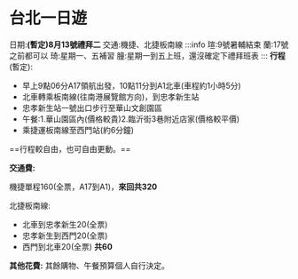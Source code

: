 # 台北一日遊
日期:**(暫定)8月13號禮拜二**
交通:機捷、北捷板南線
:::info
瑄:9號暑輔結束
蘭:17號之前都可以
琦:星期一、五補習
朣:星期一到五上班，還沒確定下禮拜班表
:::
**行程**(暫定):
* 早上9點06分A17領航出發，10點11分到A1北車(車程約1小時5分)
* 北車轉乘板南線(往南港展覽館方向)，到忠孝新生站
* 忠孝新生站一號出口步行至華山文創園區
* 午餐:1.華山園區內(價格較貴)2.臨沂街3巷附近店家(價格較平價)
* 乘捷運板南線至西門站(約6分鐘)

==行程較自由，也可自由更動。==

**交通費:**

機捷單程160(全票，A17到A1)，**來回共320**

北捷板南線:
* 北車到忠孝新生20(全票)
* 忠孝新生到西門20(全票)
* 西門到北車20(全票)
**共60**

**其他花費:**
其餘購物、午餐預算個人自行決定。